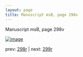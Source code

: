 ```yaml
---
layout: page
title: Manuscript msB, page 298v
---
```


Manuscript msB, page 298v

[![image](http://www.homermultitext.org/iipsrv?OBJ=IIP,1.0&FIF=/project/homer/pyramidal/deepzoom/hmt/vbbifolio/pending/vb_298v_299r.tif&WID=100&CVT=JPEG)](http://www.homermultitext.org/ict2/?urn=urn:cite2:hmt:vbbifolio.pending:vb_298v_299r)

prev:  [298r](../298r) | next:  [299r](../299r)

